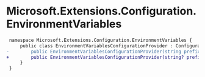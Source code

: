 # Microsoft.Extensions.Configuration.EnvironmentVariables

``` diff
 namespace Microsoft.Extensions.Configuration.EnvironmentVariables {
     public class EnvironmentVariablesConfigurationProvider : ConfigurationProvider {
-        public EnvironmentVariablesConfigurationProvider(string prefix);
+        public EnvironmentVariablesConfigurationProvider(string? prefix);
     }
 }
```
